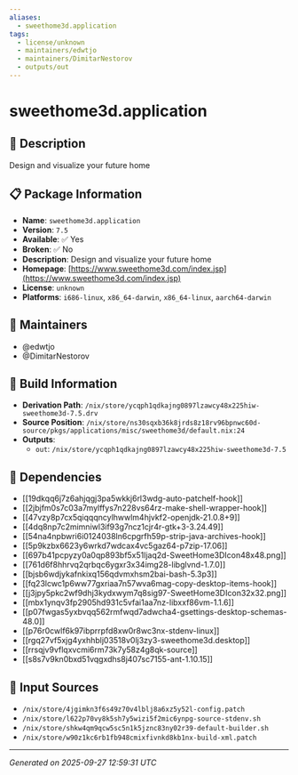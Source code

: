 ```yaml
---
aliases:
  - sweethome3d.application
tags:
  - license/unknown
  - maintainers/edwtjo
  - maintainers/DimitarNestorov
  - outputs/out
---
```


# sweethome3d.application

## 📝 Description

Design and visualize your future home

## 📋 Package Information

- **Name**: `sweethome3d.application`
- **Version**: `7.5`
- **Available**: ✅ Yes
- **Broken**: ✅ No
- **Description**: Design and visualize your future home
- **Homepage**: [https://www.sweethome3d.com/index.jsp](https://www.sweethome3d.com/index.jsp)
- **License**: `unknown`
- **Platforms**: `i686-linux`, `x86_64-darwin`, `x86_64-linux`, `aarch64-darwin`
## 👥 Maintainers

- @edwtjo
- @DimitarNestorov


## 🔧 Build Information

- **Derivation Path**: `/nix/store/ycqph1qdkajng0897lzawcy48x225hiw-sweethome3d-7.5.drv`
- **Source Position**: `/nix/store/ns30sqxb36k8jrds8z18rv96bpnwc60d-source/pkgs/applications/misc/sweethome3d/default.nix:24`
- **Outputs**:
  - `out`:  `/nix/store/ycqph1qdkajng0897lzawcy48x225hiw-sweethome3d-7.5`

## 🔗 Dependencies

- [[19dkqq6j7z6ahjqgj3pa5wkkj6rl3wdg-auto-patchelf-hook]]
- [[2jbjfm0s7c03a7mylffys7n228vs64rz-make-shell-wrapper-hook]]
- [[47vzy8p7cx5qiqqqncylhwwlm4hjvkf2-openjdk-21.0.8+9]]
- [[4dq8np7c2mimniwl3if93g7ncz1cjr4r-gtk+3-3.24.49]]
- [[54na4npbwri6i0124038ln6cpgrfh59p-strip-java-archives-hook]]
- [[5p9kzbx6623y6wrkd7wdcax4vc5gaz64-p7zip-17.06]]
- [[697b41pcpyzy0a0qp893bf5x51ljaq2d-SweetHome3DIcon48x48.png]]
- [[761d6f8hhrvq2qrbqc6ygxr3x34img28-libglvnd-1.7.0]]
- [[bjsb6wdjykafnkixq156qdvmxhsm2bai-bash-5.3p3]]
- [[fq23lcwc1p6ww77gxriaa7n57wva6mag-copy-desktop-items-hook]]
- [[j3jpy5pkc2wf9dhj3kydxwym7q8sig97-SweetHome3DIcon32x32.png]]
- [[mbx1ynqv3fp2905hd931c5vfai1aa7nz-libxxf86vm-1.1.6]]
- [[p07fwgas5yxbvqq562rmfwqd7adwcha4-gsettings-desktop-schemas-48.0]]
- [[p76r0cwlf6k97ibprrpfd8xw0r8wc3nx-stdenv-linux]]
- [[rgq27vf5xjg4yxhhblj03518v0lj3zy3-sweethome3d.desktop]]
- [[rrsqjv9vflqxvcmi6rm73k7y58z4g8qk-source]]
- [[s8s7v9kn0bxd51vqgxdhs8j407sc7155-ant-1.10.15]]

## 📁 Input Sources

- `/nix/store/4jgimkn3f6s49z70v4lblj8a6xz5y52l-config.patch`
- `/nix/store/l622p70vy8k5sh7y5wizi5f2mic6ynpg-source-stdenv.sh`
- `/nix/store/shkw4qm9qcw5sc5n1k5jznc83ny02r39-default-builder.sh`
- `/nix/store/w90z1kc6rb1fb948cmixfivnkd8kb1nx-build-xml.patch`

---
*Generated on 2025-09-27 12:59:31 UTC*
